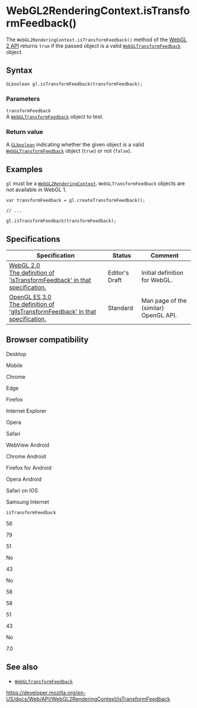 WebGL2RenderingContext.isTransformFeedback()
============================================

The `WebGL2RenderingContext.isTransformFeedback()` method of the [WebGL 2 API](../webgl_api) returns `true` if the passed object is a valid [`WebGLTransformFeedback`](../webgltransformfeedback) object.

Syntax
------

    GLboolean gl.isTransformFeedback(transformFeedback);

### Parameters

`transformFeedback`  
A [`WebGLTransformFeedback`](../webgltransformfeedback) object to test.

### Return value

A [`GLboolean`](../webgl_api/types) indicating whether the given object is a valid [`WebGLTransformFeedback`](../webgltransformfeedback) object (`true`) or not (`false`).

Examples
--------

`gl` must be a [`WebGL2RenderingContext`](../webgl2renderingcontext). `WebGLTransformFeedback` objects are not available in WebGL 1.

    var transformFeedback = gl.createTransformFeedback();

    // ...

    gl.isTransformFeedback(transformFeedback);

Specifications
--------------

<table><thead><tr class="header"><th>Specification</th><th>Status</th><th>Comment</th></tr></thead><tbody><tr class="odd"><td><a href="https://www.khronos.org/registry/webgl/specs/latest/2.0/#3.7.15">WebGL 2.0<br />
<span class="small">The definition of 'isTransformFeedback' in that specification.</span></a></td><td><span class="spec-ed">Editor's Draft</span></td><td>Initial definition for WebGL.</td></tr><tr class="even"><td><a href="https://www.khronos.org/opengles/sdk/docs/man3/html/glIsTransformFeedback.xhtml">OpenGL ES 3.0<br />
<span class="small">The definition of 'glIsTransformFeedback' in that specification.</span></a></td><td><span class="spec-standard">Standard</span></td><td>Man page of the (similar) OpenGL API.</td></tr></tbody></table>

Browser compatibility
---------------------

Desktop

Mobile

Chrome

Edge

Firefox

Internet Explorer

Opera

Safari

WebView Android

Chrome Android

Firefox for Android

Opera Android

Safari on IOS

Samsung Internet

`isTransformFeedback`

56

79

51

No

43

No

58

58

51

43

No

7.0

See also
--------

-   [`WebGLTransformFeedback`](../webgltransformfeedback)

<a href="https://developer.mozilla.org/en-US/docs/Web/API/WebGL2RenderingContext/isTransformFeedback" class="_attribution-link">https://developer.mozilla.org/en-US/docs/Web/API/WebGL2RenderingContext/isTransformFeedback</a>
